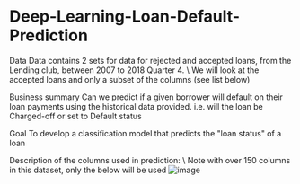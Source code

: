 # Deep-Learning-Loan-Default-Prediction

Data
Data contains 2 sets for data for rejected and accepted loans, from the Lending club, between 2007 to 2018 Quarter 4. \ We will look at the accepted loans and only a subset of the columns (see list below)

Business summary
Can we predict if a given borrower will default on their loan payments using the historical data provided. i.e. will the loan be Charged-off or set to Default status

Goal
To develop a classification model that predicts the "loan status" of a loan

Description of the columns used in prediction: \ Note with over 150 columns in this dataset, only the below will be used
![image](https://github.com/17yw140/Deep-Learning-Loan-Default-Prediction/assets/114831042/339a1684-16ff-419e-8a09-1dbd18623a99)
